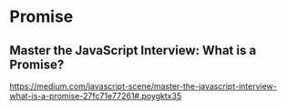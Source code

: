 # Promise


## Master the JavaScript Interview: What is a Promise?



https://medium.com/javascript-scene/master-the-javascript-interview-what-is-a-promise-27fc71e77261#.poygktx35











